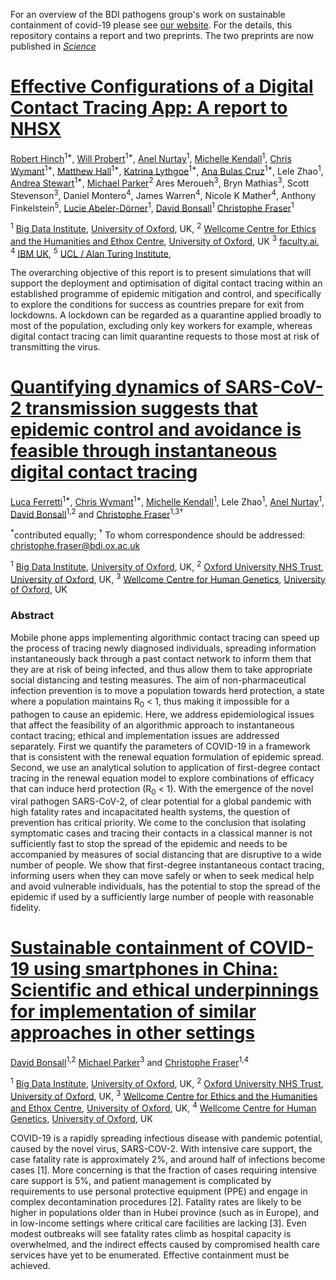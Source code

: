 For an overview of the BDI pathogens group's work on sustainable containment of covid-19 please see <a href="https://045.medsci.ox.ac.uk/" target="_blank"> our website</a>.
For the details, this repository contains a report and two preprints.
The two preprints are now published in <a href="https://doi.org/10.1126/science.abb6936" target="_blank">*Science*</a>

# <a href="https://github.com/BDI-pathogens/covid-19_instant_tracing/blob/master/Report%20-%20Effective%20Configurations%20of%20a%20Digital%20Contact%20Tracing%20App.pdf" target="_blank">Effective Configurations of a Digital Contact Tracing App: A report to NHSX</a>

<a href="https://www.linkedin.com/in/robert-hinch-16188511/?originalSubdomain=uk" target="_blank">Robert Hinch</a><sup>1\*</sup>,
<a href="https://www.linkedin.com/in/will-probert-82595827/?originalSubdomain=uk" target="_blank">Will Probert</a><sup>1\*</sup>,
<a href="https://scholar.google.com/citations?view_op=list_works&hl=en&authuser=1&user=YULTfcYAAAAJ" target="_blank">Anel Nurtay</a><sup>1</sup>,
<a href="https://michellekendall.github.io/" target="_blank">Michelle Kendall</a><sup>1</sup>,
<a href="https://www.bdi.ox.ac.uk/Team/c-wymant" target="_blank">Chris Wymant</a><sup>1\*</sup>,
<a href="https://www.bdi.ox.ac.uk/Team/matthew-hall" target="_blank">Matthew Hall</a><sup>1\*</sup>,
<a href="https://www.bdi.ox.ac.uk/Team/katrina-lythgoe" target="_blank">Katrina Lythgoe</a><sup>1\*</sup>,
<a href="https://github.com/abulascruz?language=jupyter+notebook&tab=stars" target="_blank">Ana Bulas Cruz</a><sup>1\*</sup>,
Lele Zhao<sup>1</sup>,
<a href="https://www.linkedin.com/in/andrea-stewart-64a15b1/" target="_blank">Andrea Stewart</a><sup>1\*</sup>,
<a href="https://www.ndph.ox.ac.uk/team/michael-parker" target="_blank">Michael Parker</a><sup>2</sup>
Ares Meroueh<sup>3</sup>,
Bryn Mathias<sup>3</sup>,
Scott Stevenson<sup>3</sup>,
Daniel Montero<sup>4</sup>,
James Warren<sup>4</sup>,
Nicole K Mather<sup>4</sup>,
Anthony Finkelstein<sup>5</sup>,
<a href="https://www.bdi.ox.ac.uk/Team/lucie-abeler-dorner" target="_blank">Lucie Abeler-Dörner</a><sup>1</sup>,
<a href="https://www.medawar.ox.ac.uk/team/david-bonsall" target="_blank">David Bonsall</a><sup>1</sup>
<a href="https://www.bdi.ox.ac.uk/Team/christophe-fraser" target="_blank">Christophe Fraser</a><sup>1</sup>

<sup>1</sup>
<a href="https://www.bdi.ox.ac.uk/" target="_blank">Big Data Institute</a>,
<a href="http://www.ox.ac.uk/" target="_blank">University of Oxford</a>,
UK,
<sup>2</sup>
<a href="https://www.ethox.ox.ac.uk/Our-research/major-programmes/the-wellcome-centre-for-ethics-and-humanities" target="_blank">Wellcome Centre for Ethics and the Humanities and Ethox Centre</a>,
<a href="http://www.ox.ac.uk/" target="_blank">University of Oxford</a>,
UK
<sup>3</sup>
<a href="https://faculty.ai/" target="_blank">faculty.ai</a>,
<sup>4</sup>
<a href="https://www.ibm.com/uk-en" target="_blank">IBM UK</a>,
<sup>5</sup>
<a href="https://www.turing.ac.uk/" target="_blank">UCL / Alan Turing Institute</a>,

The overarching objective of this report is to present simulations that will support the deployment and optimisation of digital contact tracing within an established programme of epidemic mitigation and control, and specifically to explore the conditions for success as countries prepare for exit from lockdowns. A lockdown can be regarded as a quarantine applied broadly to most of the population, excluding only key workers for example, whereas digital contact tracing can limit quarantine requests to those most at risk of transmitting the virus.

# <a href="https://github.com/BDI-pathogens/covid-19_instant_tracing/blob/master/Manuscript%20-%20Modelling%20instantaneous%20digital%20contact%20tracing.pdf" target="_blank">Quantifying dynamics of SARS-CoV-2 transmission suggests that epidemic control and avoidance is feasible through instantaneous digital contact tracing</a>

<a href="https://sites.google.com/site/lucaferretti/" target="_blank">Luca Ferretti</a><sup>1\*</sup>,
<a href="https://www.bdi.ox.ac.uk/Team/c-wymant" target="_blank">Chris Wymant</a><sup>1\*</sup>,
<a href="https://michellekendall.github.io/" target="_blank">Michelle Kendall</a><sup>1</sup>,
Lele Zhao<sup>1</sup>,
<a href="https://scholar.google.com/citations?view_op=list_works&hl=en&authuser=1&user=YULTfcYAAAAJ" target="_blank">Anel Nurtay</a><sup>1</sup>,
<a href="https://www.medawar.ox.ac.uk/team/david-bonsall" target="_blank">David Bonsall</a><sup>1,2</sup>
and
<a href="https://www.bdi.ox.ac.uk/Team/christophe-fraser" target="_blank">Christophe Fraser</a><sup>1,3†</sup>

<sup>\*</sup>contributed equally; <sup>†</sup> To whom correspondence should be addressed: christophe.fraser@bdi.ox.ac.uk

<sup>1</sup>
<a href="https://www.bdi.ox.ac.uk/" target="_blank">Big Data Institute</a>,
<a href="http://www.ox.ac.uk/" target="_blank">University of Oxford</a>,
UK, <sup>2</sup>
<a href="https://www.ouh.nhs.uk/" target="_blank">Oxford University NHS Trust</a>,
<a href="http://www.ox.ac.uk/" target="_blank">University of Oxford</a>,
UK, <sup>3</sup>
<a href="https://www.well.ox.ac.uk/" target="_blank">Wellcome Centre for Human Genetics</a>,
<a href="http://www.ox.ac.uk/" target="_blank">University of Oxford</a>,
UK

### Abstract
Mobile phone apps implementing algorithmic contact tracing can speed up the process of tracing newly diagnosed individuals, spreading information instantaneously back through a past contact network to inform them that they are at risk of being infected, and thus allow them to take appropriate social distancing and testing measures. The aim of non-pharmaceutical infection prevention is to move a population towards herd protection, a state where a population maintains R<sub>0</sub> < 1, thus making it impossible for a pathogen to cause an epidemic. Here, we address epidemiological issues that affect the feasibility of an algorithmic approach to instantaneous contact tracing; ethical and implementation issues are addressed separately. First we quantify the parameters of COVID-19 in a framework that is consistent with the renewal equation formulation of epidemic spread. Second, we use an analytical solution to application of first-degree contact tracing in the renewal equation model to explore combinations of efficacy that can induce herd protection (R<sub>0</sub> < 1). With the emergence of the novel viral pathogen SARS-CoV-2, of clear
potential for a global pandemic with high fatality rates and incapacitated health systems, the question of prevention has critical priority. We come to the conclusion that isolating symptomatic cases and tracing their contacts in a classical manner is not sufficiently fast to stop the spread of the epidemic and needs to be accompanied by measures of social distancing that are disruptive to a wide number of people. We show that first-degree instantaneous contact tracing, informing users when they can move safely or when to seek medical help and avoid vulnerable individuals, has the potential to stop the spread of the epidemic if used by a sufficiently large number of people with reasonable fidelity.

# <a href="https://github.com/BDI-pathogens/covid-19_instant_tracing/blob/master/Policy%20forum%20-%20COVID-19%20containment%20by%20herd%20protection.pdf" target="_blank">Sustainable containment of COVID-19 using smartphones in China: Scientific and ethical underpinnings for implementation of similar approaches in other settings</a>

<a href="https://www.medawar.ox.ac.uk/team/david-bonsall" target="_blank">David Bonsall</a><sup>1,2</sup>
<a href="https://www.ndph.ox.ac.uk/team/michael-parker" target="_blank">Michael Parker</a><sup>3</sup>
and
<a href="https://www.bdi.ox.ac.uk/Team/christophe-fraser" target="_blank">Christophe Fraser</a><sup>1,4</sup>

<sup>1</sup>
<a href="https://www.bdi.ox.ac.uk/" target="_blank">Big Data Institute</a>,
<a href="http://www.ox.ac.uk/" target="_blank">University of Oxford</a>,
UK,
<sup>2</sup>
<a href="https://www.ouh.nhs.uk/" target="_blank">Oxford University NHS Trust</a>,
<a href="http://www.ox.ac.uk/" target="_blank">University of Oxford</a>,
UK,
<sup>3</sup>
<a href="https://www.ethox.ox.ac.uk/Our-research/major-programmes/the-wellcome-centre-for-ethics-and-humanities" target="_blank">Wellcome Centre for Ethics and the Humanities and Ethox Centre</a>,
<a href="http://www.ox.ac.uk/" target="_blank">University of Oxford</a>,
UK,
<sup>4</sup>
<a href="https://www.well.ox.ac.uk/" target="_blank">Wellcome Centre for Human Genetics</a>,
<a href="http://www.ox.ac.uk/" target="_blank">University of Oxford</a>,
UK

COVID-19 is a rapidly spreading infectious disease with pandemic potential, caused by the
novel virus, SARS-COV-2. With intensive care support, the case fatality rate is approximately
2%, and around half of infections become cases [1]. More concerning is that the fraction of
cases requiring intensive care support is 5%, and patient management is complicated by
requirements to use personal protective equipment (PPE) and engage in complex
decontamination procedures [2]. Fatality rates are likely to be higher in populations older
than in Hubei province (such as in Europe), and in low-income settings where critical care
facilities are lacking [3]. Even modest outbreaks will see fatality rates climb as hospital
capacity is overwhelmed, and the indirect effects caused by compromised health care
services have yet to be enumerated. Effective containment must be achieved.
